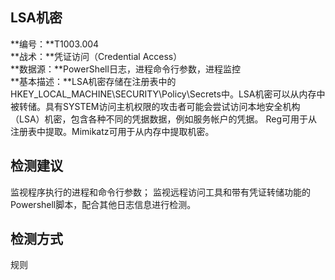 ## LSA机密  
**编号：**T1003.004  
**战术：**凭证访问（Credential Access）  
**数据源：**PowerShell日志，进程命令行参数，进程监控  
**基本描述：**LSA机密存储在注册表中的HKEY_LOCAL_MACHINE\SECURITY\Policy\Secrets中。LSA机密可以从内存中被转储。具有SYSTEM访问主机权限的攻击者可能会尝试访问本地安全机构（LSA）机密，包含各种不同的凭据数据，例如服务帐户的凭据。
Reg可用于从注册表中提取。Mimikatz可用于从内存中提取机密。  
## 检测建议  
监视程序执行的进程和命令行参数；
监视远程访问工具和带有凭证转储功能的Powershell脚本，配合其他日志信息进行检测。  
## 检测方式  
规则